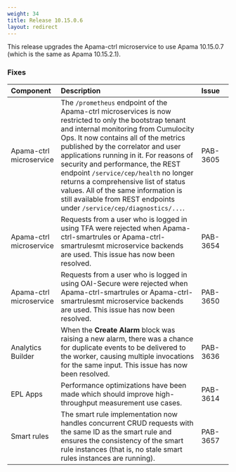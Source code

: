 ```yaml
---
weight: 34
title: Release 10.15.0.6
layout: redirect
---
```


This release upgrades the Apama-ctrl microservice to use Apama 10.15.0.7 (which is the same as Apama 10.15.2.1).

### Fixes

<table>
<colgroup>
    <col style="width: 15%;">
    <col style="width: 70%;">
    <col style="width: 15%;">
</colgroup>
<thead>
<tr>
<th style="text-align:left">Component</th>
<th style="text-align:left">Description</th>
<th style="text-align:left">Issue</th>
</tr>
</thead>
<tbody>

<tr>
<td style="text-align:left">Apama-ctrl microservice</td>
<td style="text-align:left">The <code>/prometheus</code> endpoint of the Apama-ctrl microservices is now
restricted to only the bootstrap tenant and internal monitoring from Cumulocity Ops.
It now contains all of the metrics published by the correlator and user applications running in it.
<!-- I still need to find out which text to use for the release note, either the above from the parent defect or the one below - or both? -->
For reasons of security and performance, the REST endpoint <code>/service/cep/health</code> no longer returns a comprehensive list of status values.
All of the same information is still available from REST endpoints under <code>/service/cep/diagnostics/...</code>.
</td>
<td style="text-align:left">PAB-3605</td>
</tr>
<tr>
<td style="text-align:left">Apama-ctrl microservice</td>
<td style="text-align:left">Requests from a user who is logged in using TFA were rejected when Apama-ctrl-smartrules or
Apama-ctrl-smartrulesmt microservice backends are used. This issue has now been resolved.</td>
<td style="text-align:left">PAB-3654</td>
</tr>
<tr>
<td style="text-align:left">Apama-ctrl microservice</td>
<td style="text-align:left">Requests from a user who is logged in using OAI-Secure were rejected when Apama-ctrl-smartrules or
Apama-ctrl-smartrulesmt microservice backends are used. This issue has now been resolved.</td>
<td style="text-align:left">PAB-3650</td>
</tr>
<tr>
<td style="text-align:left">Analytics Builder</td>
<td style="text-align:left">When the <b>Create Alarm</b> block was raising a new alarm, there was a chance for duplicate events to be delivered to the worker,
causing multiple invocations for the same input. This issue has now been resolved.</td>
<td style="text-align:left">PAB-3636</td>
</tr>
<tr>
<td style="text-align:left">EPL Apps</td>
<td style="text-align:left">Performance optimizations have been made which should improve high-throughput measurement use cases.</td>
<td style="text-align:left">PAB-3614</td>
</tr>
<tr>
<td style="text-align:left">Smart rules</td>
<td style="text-align:left">The smart rule implementation now handles concurrent CRUD requests with the same ID as the smart rule
and ensures the consistency of the smart rule instances (that is, no stale smart rules instances are running).
</td>
<td style="text-align:left">PAB-3657</td>
</tr>

</tbody>
</table>
